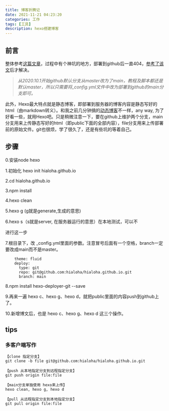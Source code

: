 ```yaml
---
title: 博客折腾记
date: 2021-11-21 04:23:20
categories: 工作
tags: [工具]
description: hexo搭建博客
---
```




## 前言

整体参考[这篇文章](https://blog.csdn.net/yaorongke/article/details/119089190)，过程中有个神坑的地方，部署到github后一直404，[参考了该文](https://blog.csdn.net/wilde123/article/details/111406371?utm_medium=distribute.pc_relevant.none-task-blog-2~default~baidujs_title~default-0.no_search_link&spm=1001.2101.3001.4242.1)后才解决。

> *从2020.10.1开始github默认分支从master改为了main，教程及脚本都还是默认master，所以只需要将_config.yml文件中改为部署到github的main分支即可。*

此外，Hexo最大特点就是静态博客，即部署到服务器的博客内容是静态写好的html（由markdown转义）。和我之前几分钟搞的[动态博客](https://github.com/TerminusBot/terminus-jekyll-template)不一样，any way, 为了好看一些，就用Hexo吧。只是稍微注意一下，要在github上维护两个分支，main分支用来上传静态写好的html（即public下面的全部内容），file分支用来上传部署前的原始文件。git也很烦，学了很久了，还是有些坑的等着自己。



## 步骤

0.安装node hexo

1.初始化 hexo init hialoha.github.io

2.cd hialoha.github.io

3.npm install

4.hexo clean 

5.hexo g (g就是generate,生成的意思)

6.hexo s（s就是server, 在服务器运行的意思）在本地测试，可以不

进行这一步

7.根目录下，改 _config.yml里面的参数。注意冒号后面有一个空格，branch一定要改成main而不是master。

```
	theme: fluid
	deploy:
  	  type: git
  	  repo: git@github.com:hialoha/hialoha.github.io.git
  	  branch: main
```

8.npm install hexo-deployer-git --save  

9.再来一遍 hexo c、hexo g、hexo d，就把public里面的内容push到github上了。

10.新增博文后，也是 hexo c、hexo g、hexo d 这三个操作。



## tips

### 多客户端写作 

```
【clone 指定分支】
git clone -b file git@github.com:hialoha/hialoha.github.io.git   

【push 从本地指定分支到远程指定分支】
git push origin file:file  

【main分支单独使用 hexo来上传】
hexo clean, hexo g, hexo d 

【pull 从远程指定分支到本地指定分支】
git pull origin file:file

```

